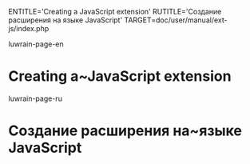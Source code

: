 
ENTITLE='Creating a JavaScript extension'
RUTITLE='Создание расширения на языке JavaScript'
TARGET=doc/user/manual/ext-js/index.php

luwrain-page-en

# Creating a~JavaScript extension

luwrain-page-ru

# Создание расширения на~языке JavaScript

